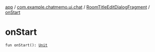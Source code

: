 [app](../../index.md) / [com.example.chatmemo.ui.chat](../index.md) / [RoomTitleEditDialogFragment](index.md) / [onStart](./on-start.md)

# onStart

`fun onStart(): `[`Unit`](https://kotlinlang.org/api/latest/jvm/stdlib/kotlin/-unit/index.html)